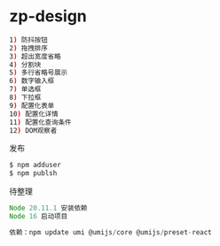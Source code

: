 # zp-design

```bash
1) 防抖按钮
2) 拖拽排序
3) 超出宽度省略
4) 分割块
5) 多行省略号展示
6) 数字输入框
7) 单选框
8) 下拉框
9) 配置化表单
10) 配置化详情
11) 配置化查询条件
12) DOM观察者
```

发布

```bash
$ npm adduser
$ npm publsh
```

待整理

```js
Node 20.11.1 安装依赖
Node 16 启动项目

依赖：npm update umi @umijs/core @umijs/preset-react
```
